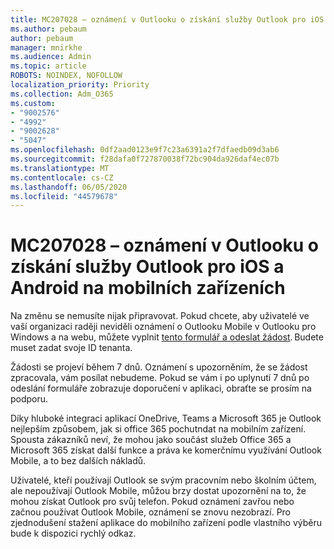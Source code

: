 ```yaml
---
title: MC207028 – oznámení v Outlooku o získání služby Outlook pro iOS a Android na mobilních zařízeních
ms.author: pebaum
author: pebaum
manager: mnirkhe
ms.audience: Admin
ms.topic: article
ROBOTS: NOINDEX, NOFOLLOW
localization_priority: Priority
ms.collection: Adm_O365
ms.custom:
- "9002576"
- "4992"
- "9002628"
- "5047"
ms.openlocfilehash: 0df2aad0123e9f7c23a6391a2f7dfaedb09d3ab6
ms.sourcegitcommit: f28dafa0f727870038f72bc904da926daf4ec07b
ms.translationtype: MT
ms.contentlocale: cs-CZ
ms.lasthandoff: 06/05/2020
ms.locfileid: "44579678"
---
```

# <a name="mc207028---notifications-in-outlook-to-obtain-outlook-for-ios-and-android-on-mobile-devices"></a>MC207028 – oznámení v Outlooku o získání služby Outlook pro iOS a Android na mobilních zařízeních

Na změnu se nemusíte nijak připravovat. Pokud chcete, aby uživatelé ve vaší organizaci raději neviděli oznámení o Outlooku Mobile v Outlooku pro Windows a na webu, můžete vyplnit [tento formulář a odeslat žádost](https://aka.ms/MC207028). Budete muset zadat svoje ID tenanta. 

Žádosti se projeví během 7 dnů. Oznámení s upozorněním, že se žádost zpracovala, vám posílat nebudeme. Pokud se vám i po uplynutí 7 dnů po odeslání formuláře zobrazuje doporučení v aplikaci, obraťte se prosím na podporu.

Díky hluboké integraci aplikací OneDrive, Teams a Microsoft 365 je Outlook nejlepším způsobem, jak si office 365 pochutndat na mobilním zařízení. Spousta zákazníků neví, že mohou jako součást služeb Office 365 a Microsoft 365 získat další funkce a práva ke komerčnímu využívání Outlook Mobile, a to bez dalších nákladů.

Uživatelé, kteří používají Outlook se svým pracovním nebo školním účtem, ale nepoužívají Outlook Mobile, můžou brzy dostat upozornění na to, že mohou získat Outlook pro svůj telefon. Pokud oznámení zavřou nebo začnou používat Outlook Mobile, oznámení se znovu nezobrazí. Pro zjednodušení stažení aplikace do mobilního zařízení podle vlastního výběru bude k dispozici rychlý odkaz.
